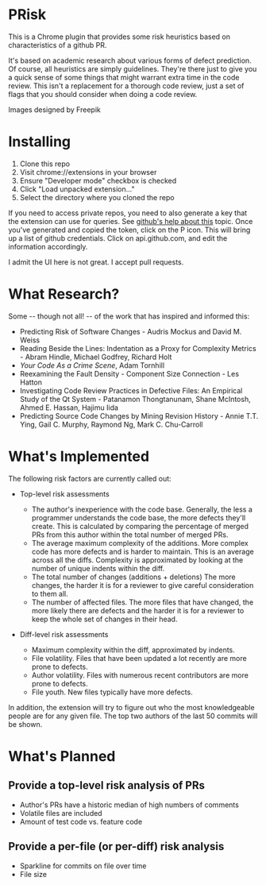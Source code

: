 # PRisk
This is a Chrome plugin that provides some risk heuristics based on characteristics of a github PR.

It's based on academic research about various forms of defect prediction. Of course,
all heuristics are simply guidelines. They're there just to give you a quick sense
of some things that might warrant extra time in the code review. This isn't a replacement
for a thorough code review, just a set of flags that you should consider when
doing a code review.


Images designed by Freepik
 
Installing
==========

  1. Clone this repo
  2. Visit chrome://extensions in your browser
  3. Ensure "Developer mode" checkbox is checked
  4. Click "Load unpacked extension..."
  5. Select the directory where you cloned the repo

If you need to access private repos, you need to also generate a key that the
extension can use for queries. See [github's help about this](https://help.github.com/articles/creating-an-access-token-for-command-line-use/) topic. Once you've generated and copied the token, click on the P icon. This will bring up a list of github credentials. Click on api.github.com, and edit the information accordingly.

I admit the UI here is not great. I accept pull requests.

What Research?
==============
Some -- though not all! -- of the work that has inspired and informed this:
  * Predicting Risk of Software Changes - Audris Mockus and David M. Weiss
  * Reading Beside the Lines: Indentation as a Proxy for Complexity Metrics - Abram Hindle, Michael Godfrey, Richard Holt
  * _Your Code As a Crime Scene_, Adam Tornhill
  * Reexamining the Fault Density - Component Size Connection - Les Hatton
  * Investigating Code Review Practices in Defective Files: An Empirical Study of the Qt System -
    Patanamon Thongtanunam, Shane McIntosh, Ahmed E. Hassan, Hajimu Iida
  * Predicting Source Code Changes by Mining Revision History -
    Annie T.T. Ying, Gail C. Murphy, Raymond Ng, Mark C. Chu-Carroll


What's Implemented
==================
The following risk factors are currently called out:
  * Top-level risk assessments
    * The author's inexperience with the code base.
      Generally, the less a programmer understands the code base, the more defects they'll create.
      This is calculated by comparing the percentage of merged PRs from this author within the total
      number of merged PRs.
    * The average maximum complexity of the additions.
      More complex code has more defects and is harder to maintain.
      This is an average across all the diffs. Complexity is approximated by looking at the
      number of unique indents within the diff.       
    * The total number of changes (additions + deletions)
      The more changes, the harder it is for a reviewer to give careful consideration to them all.
    * The number of affected files.
      The more files that have changed, the more likely there are defects and the harder it is for
      a reviewer to keep the whole set of changes in their head.


  * Diff-level risk assessments
    * Maximum complexity within the diff, approximated by indents.
    * File volatility. Files that have been updated a lot recently are more prone to defects.
    * Author volatility. Files with numerous recent contributors are more prone to defects.
    * File youth. New files typically have more defects.

In addition, the extension will try to figure out who the most knowledgeable people are for any given file. The top two authors of the last 50 commits will be shown.

What's Planned
==============

Provide a top-level risk analysis of PRs
----------------------------------------
  * Author's PRs have a historic median of high numbers of comments
  * Volatile files are included
  * Amount of test code vs. feature code

Provide a per-file (or per-diff) risk analysis
----------------------------------------------
  * Sparkline for commits on file over time
  * File size
